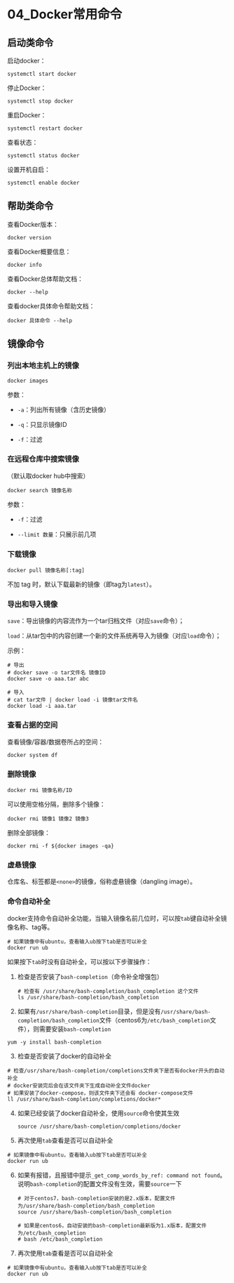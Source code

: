 # 04_Docker常用命令

## 启动类命令

启动docker：

```
systemctl start docker
```

停止Docker：

```
systemctl stop docker
```

重启Docker：

```
systemctl restart docker
```

查看状态：

```
systemctl status docker
```

设置开机自启：

```
systemctl enable docker
```

## 帮助类命令

查看Docker版本：

```
docker version
```

查看Docker概要信息：

```
docker info
```

查看Docker总体帮助文档：

```
docker --help
```

查看docker具体命令帮助文档：

```
docker 具体命令 --help
```

## 镜像命令

### 列出本地主机上的镜像

```
docker images
```

参数：

- `-a`：列出所有镜像（含历史镜像）

- `-q`：只显示镜像ID

- `-f`：过滤

### 在远程仓库中搜索镜像

（默认取docker hub中搜索）

```
docker search 镜像名称
```

参数：

- `-f`：过滤

- `--limit 数量`：只展示前几项

### 下载镜像

```
docker pull 镜像名称[:tag]
```

不加 tag 时，默认下载最新的镜像（即tag为`latest`）。

### 导出和导入镜像

`save`：导出镜像的内容流作为一个tar归档文件（对应`save`命令）；

`load`：从tar包中的内容创建一个新的文件系统再导入为镜像（对应`load`命令）；

示例：

```
# 导出
# docker save -o tar文件名 镜像ID
docker save -o aaa.tar abc

# 导入
# cat tar文件 | docker load -i 镜像tar文件名
docker load -i aaa.tar
```



### 查看占据的空间

查看镜像/容器/数据卷所占的空间：

```
docker system df
```

### 删除镜像

```
docker rmi 镜像名称/ID
```

可以使用空格分隔，删除多个镜像：

```
docker rmi 镜像1 镜像2 镜像3
```

删除全部镜像：

```
docker rmi -f ${docker images -qa}
```

### 虚悬镜像

仓库名、标签都是`<none>`的镜像，俗称虚悬镜像（dangling image）。

### 命令自动补全

docker支持命令自动补全功能，当输入镜像名前几位时，可以按`tab`键自动补全镜像名称、tag等。

```
# 如果镜像中有ubuntu，查看输入ub按下tab是否可以补全
docker run ub
```

如果按下`tab`时没有自动补全，可以按以下步骤操作：

1. 检查是否安装了`bash-completion`（命令补全增强包） 

   ```
   # 检查有 /usr/share/bash-completion/bash_completion 这个文件
   ls /usr/share/bash-completion/bash_completion
   ```

2.  如果有`/usr/share/bash-completion`目录，但是没有`/usr/share/bash-completion/bash_completion`文件（centos6为`/etc/bash_completion`文件），则需要安装`bash-completion`

   ```
   yum -y install bash-completion
   ```

3.  检查是否安装了docker的自动补全 

   ```
   # 检查/usr/share/bash-completion/completions文件夹下是否有docker开头的自动补全
   # docker安装完后会在该文件夹下生成自动补全文件docker
   # 如果安装了docker-compose，则该文件夹下还会有 docker-compose文件
   ll /usr/share/bash-completion/completions/docker*
   ```

4. 如果已经安装了docker自动补全，使用`source`命令使其生效

   ```
   source /usr/share/bash-completion/completions/docker
   ```

5.  再次使用`tab`查看是否可以自动补全 

   ```
   # 如果镜像中有ubuntu，查看输入ub按下tab是否可以补全
   docker run ub
   ```

6. 如果有报错，且报错中提示`_get_comp_words_by_ref: command not found`。说明`bash-completion`的配置文件没有生效，需要`source`一下 

   ```
   # 对于centos7，bash-completion安装的是2.x版本，配置文件为/usr/share/bash-completion/bash_completion
   source /usr/share/bash-completion/bash_completion
   
   # 如果是centos6，自动安装的bash-completion最新版为1.x版本，配置文件为/etc/bash_completion
   # bash /etc/bash_completion
   ```

7.  再次使用`tab`查看是否可以自动补全 

   ```
   # 如果镜像中有ubuntu，查看输入ub按下tab是否可以补全
   docker run ub
   ```